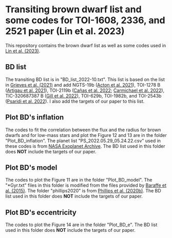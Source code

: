 # Transiting brown dwarf list and some codes for TOI-1608, 2336, and 2521 paper (Lin et al. 2023)

This repository contains the brown dwarf list as well as some codes used in [Lin et al. (2023)](https://ui.adsabs.harvard.edu/abs/2022arXiv221013939L/abstract).

## BD list

The transiting BD list is in "BD_list_2022-10.txt". This list is based on the list in [Grieves et al. (2021)](https://ui.adsabs.harvard.edu/abs/2021A%26A...652A.127G/abstract) and add NGTS-19b ([Acton et al. 2021](https://ui.adsabs.harvard.edu/abs/2021MNRAS.505.2741A/abstract)), 
TOI-1278 B ([Artigau et al. 2021](https://ui.adsabs.harvard.edu/abs/2021AJ....162..144A/abstract)), TOI-2119b ([Cañas et al. 2022](https://ui.adsabs.harvard.edu/abs/2022AJ....163...89C/abstract); [Carmichael et al. 2022](https://ui.adsabs.harvard.edu/abs/2022MNRAS.514.4944C/abstract)), TIC-320687387 B ([Gill et al. 2022](https://ui.adsabs.harvard.edu/abs/2022MNRAS.513.1785G/abstract)), 
TOI-629b, TOI-1982b, and TOI-2543b ([Psaridi et al. 2022](https://ui.adsabs.harvard.edu/abs/2022A%26A...664A..94P/abstract)). I also add the targets of our paper to this list.

## Plot BD's inflation

The codes to fit the correlation between the flux and the radius for brown dwarfs and for low-mass stars and plot the Figure 12 and 13 are 
in the folder "Plot_BD_inflation". The planet list "PS_2022.05.29_05.24.22.csv" used in these codes is from [NASA Exoplanet Archive](https://exoplanetarchive.ipac.caltech.edu/).
The BD list used in this folder does **NOT** include the targets of our paper.

## Plot BD's model

The codes to plot the Figure 11 are in the folder "Plot_BD_model". The "*Gyr.txt" files in this folder is modified 
from the files provided by [Baraffe et al. (2015)](https://ui.adsabs.harvard.edu/abs/2015A%26A...577A..42B/abstract). The folder "phillips2020" is from [Phillips et al. (2020b)](https://ui.adsabs.harvard.edu/abs/2020A%26A...637A..38P/abstract). 
The BD list used in this folder does **NOT** include the targets of our paper.

## Plot BD's eccentricity

The codes to plot the Figure 14 are in the folder "Plot_BD_e". 
The BD list used in this folder does **NOT** include the targets of our paper.
